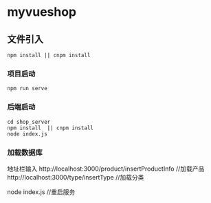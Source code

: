 # myvueshop

## 文件引入
```
npm install || cnpm install
```

### 项目启动
```
npm run serve
```

### 后端启动
```
cd shop_server
npm install  || cnpm install
node index.js
```

### 加载数据库
地址栏输入
http://localhost:3000/product/insertProductInfo //加载产品
http://localhost:3000/type/insertType  //加载分类

node index.js  //重启服务




